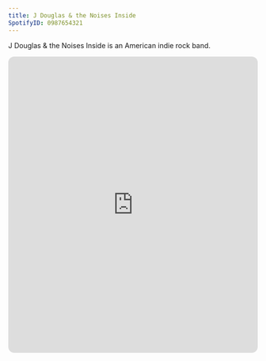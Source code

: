 ```yaml
---
title: J Douglas & the Noises Inside
SpotifyID: 0987654321
---
```

J Douglas & the Noises Inside is an American indie rock band.

<iframe style="border-radius:12px" src="https://open.spotify.com/embed/artist/1IClditYnziKIoaPPXk4wV?utm_source=generator" width="100%" height="600px" frameBorder="0" allowfullscreen="true" allow="autoplay; clipboard-write; encrypted-media; fullscreen; picture-in-picture" loading="lazy"></iframe>
